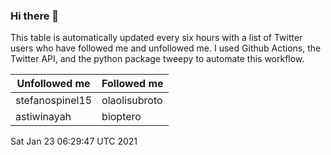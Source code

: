 ### Hi there 👋

This table is automatically updated every six hours with a list of Twitter users who have followed me and unfollowed me. I used Github Actions, the Twitter API, and the python package tweepy to automate this workflow.

| Unfollowed me |  Followed me |
| --- | --- |
|stefanospinel15|olaolisubroto|
|astiwinayah|bioptero|
Sat Jan 23 06:29:47 UTC 2021
